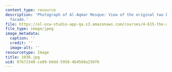 ```yaml
---
content_type: resource
description: 'Photograph of Al-Aqmar Mosque: View of the original two bays of the
  facade.'
file: https://ol-ocw-studio-app-qa.s3.amazonaws.com/courses/4-615-the-architecture-of-cairo-spring-2002/07b72348ce89b6dd59584b4560a256f6_1036.jpg
file_type: image/jpeg
image_metadata:
  caption: ''
  credit: ''
  image-alt: ''
resourcetype: Image
title: 1036.jpg
uid: 07b72348-ce89-b6dd-5958-4b4560a256f6
---
```

